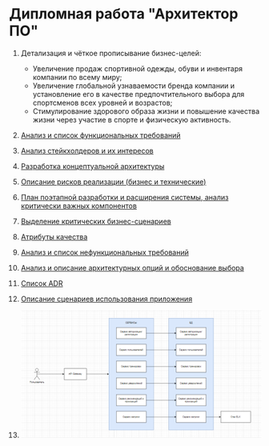 # Дипломная работа "Архитектор ПО"

1.	Детализация и чёткое прописывание бизнес-целей:
	* Увеличение продаж спортивной одежды, обуви и инвентаря компании по всему миру;
	* Увеличение глобальной узнаваемости бренда компании и установление его в качестве предпочтительного выбора для спортсменов всех уровней и возрастов;
	* Стимулирование здорового образа жизни и повышение качества жизни через участие в спорте и физическую активность. 

2. [Анализ и список функциональных требований](/structure/2.md)
3. [Анализ стейкхолдеров и их интересов](/structure/3.md)
4. [Разработка концептуальной архитектуры](/structure/4.md)
5. [Описание рисков реализации (бизнес и технические)](/structure/5.md)
6. [План поэтапной разработки и расширения системы, анализ критически важных компонентов](/structure/6.md)
7. [Выделение критических бизнес-сценариев](/structure/7.md)
8. [Атрибуты качества](/structure/8.md)
9. [Анализ и список нефункциональных требований](/structure/9.md)
10. [Анализ и описание архитектурных опций и обоснование выбора](/structure/10.md)
11. [Список ADR](/structure/11.md)
12. [Описание сценариев использования приложения](/structure/12.md)
13. ![Базовая архитектура с учётом ограничений бизнес-требований, НФТ, выбранной архитектуры, адресация атрибутов качества](/image/Screenshot_5.png)

